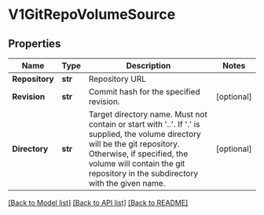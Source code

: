# V1GitRepoVolumeSource

## Properties
Name | Type | Description | Notes
------------ | ------------- | ------------- | -------------
**Repository** | **str** | Repository URL | 
**Revision** | **str** | Commit hash for the specified revision. | [optional] 
**Directory** | **str** | Target directory name. Must not contain or start with &#39;..&#39;.  If &#39;.&#39; is supplied, the volume directory will be the git repository.  Otherwise, if specified, the volume will contain the git repository in the subdirectory with the given name. | [optional] 

[[Back to Model list]](../README.md#documentation-for-models) [[Back to API list]](../README.md#documentation-for-api-endpoints) [[Back to README]](../README.md)


